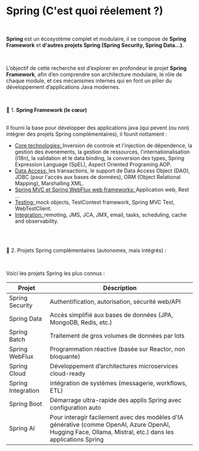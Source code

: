 # Spring (C'est quoi réelement ?)

<br />

**Spring** est un écosystème complet et modulaire, il se compose de **Spring Framework** et **d'autres projets Spring (Spring Security, Spring Data...)**.

<br /> 

L’objectif de cette recherche est d’explorer en profondeur le projet **Spring Framework**, afin d’en comprendre son architecture modulaire, le rôle de chaque module, et ces mécanismes internes qui en font un pilier du développement d’applications Java modernes.

<br />

🔹 1. **Spring Framework (le cœur)**

<br />
Il fourni la base pour développer des applications java (qui pevent (ou non) intégrer des projets Spring complémentaires), il founit nottament :
<ul>
<li>
<a href="./springCore/coreTech/README.md">Core technologies: </a>
Inversion de controle et l'injection de dépendence, 
la gestion des évenements, 
la gestion de ressources, 
l'internationalisation (i18n), 
la validation et le data binding, 
la conversion des types, 
Spring Expression Language (SpEL), 
Aspect Oriented Programing AOP.
</li>
<li>
<a href="./springCore/dataAccess/README.md">Data Access: </a>
les transactions, 
le support de Data Access Object (DAO), 
JDBC  (pour l'accès aux bases de données), 
ORM (Object Relational Mapping), 
Marshalling XML.
</li>
<li>
<a href="./springCore/web/README.md">Spring MVC et Spring WebFlux web frameworks: </a> 
Application web, Rest ...
</li>
<li>
<a href="./springCore/testing/README.md">Testing: </a>
mock objects, TestContext framework, Spring MVC Test, WebTestClient.
</li>
<li>
<a href="./springCore/integration/README.md">Integration: </a>
remoting, JMS, JCA, JMX, email, tasks, scheduling, cache and observability.
</li>
</ul>


<br />
<br />


🔹 2. Projets Spring complémentaires (autonomes, mais intégrés) : 

<br />

Voici les projets Spring les plus connus : 
<br />
<table>
<thead>
<tr>
<th>Projet</th>
<th>Déscription</th>
</tr>
</thead>
<tbody>

<tr>
<td>Spring Security</td>
<td>Authentification, autorisation, sécurité web/API</td>
</tr>

<tr>
<td>Spring Data</td>
<td>Accès simplifié aux bases de données (JPA, MongoDB, Redis, etc.)</td>
</tr>

<tr>
<td>Spring Batch</td>
<td>Traitement de gros volumes de données par lots</td>
</tr>

<tr>
<td>Spring WebFlux</td>
<td>Programmation réactive (basée sur Reactor, non bloquante)</td>
</tr>

<tr>
<td>Spring Cloud</td>
<td>Développement d’architectures microservices cloud-ready</td>
</tr>

<tr>
<td>Spring Integration</td>
<td>intégration de systèmes (messagerie, workflows, ETL)</td>
</tr>

<tr>
<td>Spring Boot</td>
<td>Démarrage ultra-rapide des applis Spring avec configuration auto</td>
</tr>

<tr>
<td>Spring AI</td>
<td>
Pour interagir facilement avec des modèles d'IA générative (comme OpenAI, Azure OpenAI, Hugging Face, Ollama, Mistral, etc.) 
dans les applications Spring 
</td>
</tr>
</tbody>
</table>